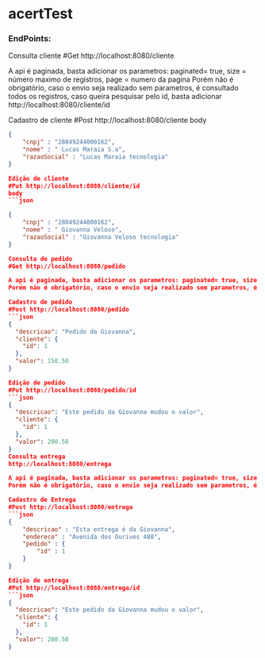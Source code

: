 # acertTest
### EndPoints:

Consulta cliente
#Get http://localhost:8080/cliente

A api é paginada, basta adicionar os parametros: paginated= true, size = número maximo de registros, page = numero da pagina
Porém não é obrigatório, caso o envio seja realizado sem parametros, é consultado todos os registros, caso queira pesquisar pelo id, basta adicionar http://localhost:8080/cliente/id

Cadastro de cliente
#Post http://localhost:8080/cliente
body
```json
{
    "cnpj" : "28849244000162",
    "nome" : " Lucas Maraia S.a",
    "razaoSocial" : "Lucas Maraia tecnologia"
}

Edição de cliente
#Put http://localhost:8080/cliente/id
body
```json

{
    "cnpj" : "28849244000162",
    "nome" : " Giovanna Veloso",
    "razaoSocial" : "Giovanna Veloso tecnologia"
}

Consulta de pedido
#Get http://localhost:8080/pedido

A api é paginada, basta adicionar os parametros: paginated= true, size = número maximo de registros, page = numero da pagina
Porém não é obrigatório, caso o envio seja realizado sem parametros, é consultado todos os registros , caso queira pesquisar pelo id, basta adicionar http://localhost:8080/pedido/id

Cadastro de pedido
#Post http://localhost:8080/pedido
```json
{
  "descricao": "Pedido da Giovanna",
  "cliente": {
    "id": 1
  },
  "valor": 150.50
}

Edição de pedido
#Put http://localhost:8080/pedido/id
```json
{
  "descricao": "Este pedido da Giovanna mudou o valor",
  "cliente": {
    "id": 1
  },
  "valor": 200.50
}
Consulta entrega
http://localhost:8080/entrega

A api é paginada, basta adicionar os parametros: paginated= true, size = número maximo de registros, page = numero da pagina
Porém não é obrigatório, caso o envio seja realizado sem parametros, é consultado todos os registros , caso queira pesquisar pelo id, basta adicionar http://localhost:8080/entrega/id

Cadastro de Entrega
#Post http://localhost:8080/entrega
```json
{
    "descricao" : "Esta entrega é da Giovanna",
    "endereco" : "Avenida dos Ourives 480",
    "pedido" : {
        "id" : 1
    }
}

Edição de entrega
#Put http://localhost:8080/entrega/id
```json
{
  "descricao": "Este pedido da Giovanna mudou o valor",
  "cliente": {
    "id": 1
  },
  "valor": 200.50
}



